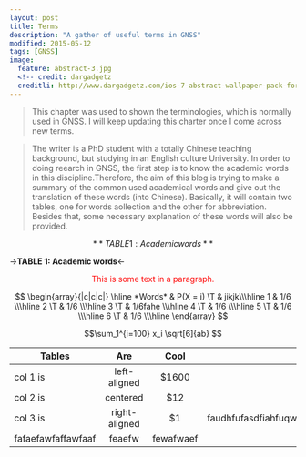 ```yaml
---
layout: post
title: Terms
description: "A gather of useful terms in GNSS"
modified: 2015-05-12
tags: [GNSS]
image:
  feature: abstract-3.jpg
  <!-- credit: dargadgetz
  creditli: http://www.dargadgetz.com/ios-7-abstract-wallpaper-pack-for-iphone-5-and-ipod-touch-retina/ -->
---
```


>This chapter was used to shown the terminologies, which is normally used in GNSS. I will keep updating this charter once I come across new terms.

<!-- more -->
>The writer is a PhD student with a totally Chinese teaching background, but studying in an English culture University. In order to doing reearch in GNSS, the first step is to know the academic words in this discipline.Therefore, the aim of this blog is trying to make a summary of the common used academical words and give out the translation of these words (into Chinese). Basically, it will contain two tables, one for words aollection and the other for abbreviation. Besides that, some necessary explanation of these words will also be provided. 

$$**TABLE 1: Academic words**$$

->**TABLE 1: Academic words**<- 

<p align="center" style="color:red">This is some text in a paragraph.</p>


$$
\begin{array}{|c|c|c|}
\hline *Words* & P(X = i) \T & jikjk\\\hline
  1  & 1/6 \\\hline
  2 \T & 1/6 \\\hline
  3 \T & 1/6fahe \\\hline
  4 \T & 1/6 \\\hline
  5 \T & 1/6 \\\hline
  6 \T & 1/6 \\\hline
\end{array}
$$


$$\sum_1^{i=100} x_i \sqrt[6]{ab} $$



| Tables   |      Are      |  Cool | yes|
|----------|:-------------:|:------:|---:|
| col 1 is |  left-aligned | $1600 |jiji|
| col 2 is |    centered   |   $12 |iajifjoa|
| col 3 is | right-aligned |    $1 |faudhfufasdfiahfuqwuefhqwuehfuwhfuewhfuewahfuweaihfqwuehfawihefawefhaweiuhfuwaeihfuifhewuhfuawihfweiuhfueiwfhiuewhfuiwehfieuhfweufheiufhwiufhuiiaf|
|fafaefawfaffawfaaf|feaefw|fewafwaef|fanuefu|
